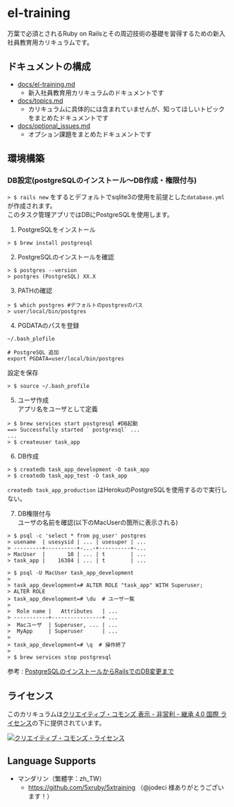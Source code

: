 # el-training

万葉で必須とされるRuby on Railsとその周辺技術の基礎を習得するための新入社員教育用カリキュラムです。

## ドキュメントの構成

- [docs/el-training.md](/docs/el-training.md)
  - 新入社員教育用カリキュラムのドキュメントです
- [docs/topics.md](/docs/topics.md)
  - カリキュラムに具体的には含まれていませんが、知ってほしいトピックをまとめたドキュメントです
- [docs/optional_issues.md](/docs//optional_issues.md)
  - オプション課題をまとめたドキュメントです

## 環境構築
### DB設定(postgreSQLのインストール〜DB作成・権限付与)
`> $ rails new`
をするとデフォルトでsqlite3の使用を前提とした`database.yml`が作成されます。  
このタスク管理アプリではDBにPostgreSQLを使用します。    

1. PostgreSQLをインストール  
```
> $ brew install postgresql
```

2. PostgreSQLのインストールを確認
```
> $ postgres --version
> postgres (PostgreSQL) XX.X
```
3. PATHの確認
```
> $ which postgres #デフォルトのpostgresのパス
> user/local/bin/postgres
```

4. PGDATAのパスを登録  

`~/.bash_plofile`
```
# PostgreSQL 追加
export PGDATA=user/local/bin/postgres
```
設定を保存
```
> $ source ~/.bash_profile
```
5. ユーザ作成  
アプリ名をユーザとして定義  
```
> $ brew services start postgresql #DB起動
==> Successfully started ` postgresql` ...
...
> $ createuser task_app
```

6. DB作成
```
> $ createdb task_app_development -O task_app
> $ createdb task_app_test -O task_app
```
`createdb task_app_production` はHerokuのPostgreSQLを使用するので実行しない。  

7. DB権限付与  
ユーザの名前を確認(以下のMacUserの箇所に表示される)
```
> $ psql -c 'select * from pg_user' postgres
> usename  | usesysid | ... | usesuper | ...  
> ---------+----------+-...-+----------+-... 
> MacUser  |       10 | ... | t        | ...  
> task_app |    16384 | ... | t        | ...
```
```
> $ psql -U MacUser task_app_development
>
> task_app_development=# ALTER ROLE "task_app" WITH Superuser;
> ALTER ROLE
> task_app_development=# \du  # ユーザ一覧
>
>  Role name |   Attributes   | ...
> -----------+----------------+ ...
>  Macユーザ  | Superuser, ... | ...
>  MyApp     | Superuser      | ...
>
> task_app_development=# \q  # 操作終了
>
> $ brew services stop postgresql
```

参考 : [PostgreSQLのインストールからRailsでのDB変更まで](https://qiita.com/krtsato/items/4565051608a63f11b316)

## ライセンス

このカリキュラムは[クリエイティブ・コモンズ 表示 - 非営利 - 継承 4.0 国際 ライセンス](https://creativecommons.org/licenses/by-nc-sa/4.0/deed.ja)の下に提供されています。

[![クリエイティブ・コモンズ・ライセンス](https://i.creativecommons.org/l/by-nc-sa/4.0/88x31.png)](https://creativecommons.org/licenses/by-nc-sa/4.0/deed.ja)

## Language Supports

- マンダリン（繁體字：zh_TW）
  - https://github.com/5xruby/5xtraining （@jodeci 様ありがとうございます！）
